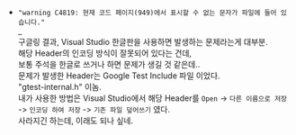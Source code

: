 * `"warning C4819: 현재 코드 페이지(949)에서 표시할 수 없는 문자가 파일에 들어 있습니다."`  
_  
구글링 결과, Visual Studio 한글판을 사용하면 발생하는 문제라는게 대부분.  
해당 Header의 인코딩 방식이 잘못되어 있다는 건데,  
보통 주석을 한글로 쓰거나 하면 문제가 생길 것 같은데..  
문제가 발생한 Header는 Google Test Include 파일 이었다.  
"gtest-internal.h" 이놈.  
내가 사용한 방법은 Visual Studio에서 해당 Header를 `Open` -> `다른 이름으로 저장` -> `인코딩 하여 저장` -> `기존 파일 덮어쓰기` 였다.  
사라지긴 하는데, 이래도 되나 싶네.

